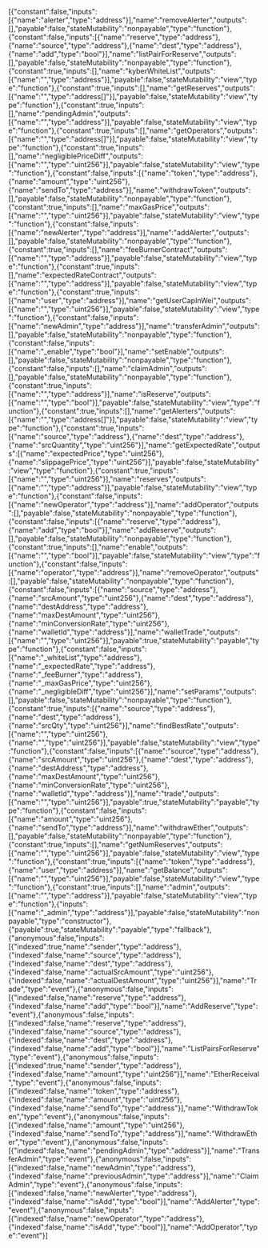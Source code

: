 
[{"constant":false,"inputs":[{"name":"alerter","type":"address"}],"name":"removeAlerter","outputs":[],"payable":false,"stateMutability":"nonpayable","type":"function"},{"constant":false,"inputs":[{"name":"reserve","type":"address"},{"name":"source","type":"address"},{"name":"dest","type":"address"},{"name":"add","type":"bool"}],"name":"listPairForReserve","outputs":[],"payable":false,"stateMutability":"nonpayable","type":"function"},{"constant":true,"inputs":[],"name":"kyberWhiteList","outputs":[{"name":"","type":"address"}],"payable":false,"stateMutability":"view","type":"function"},{"constant":true,"inputs":[],"name":"getReserves","outputs":[{"name":"","type":"address[]"}],"payable":false,"stateMutability":"view","type":"function"},{"constant":true,"inputs":[],"name":"pendingAdmin","outputs":[{"name":"","type":"address"}],"payable":false,"stateMutability":"view","type":"function"},{"constant":true,"inputs":[],"name":"getOperators","outputs":[{"name":"","type":"address[]"}],"payable":false,"stateMutability":"view","type":"function"},{"constant":true,"inputs":[],"name":"negligiblePriceDiff","outputs":[{"name":"","type":"uint256"}],"payable":false,"stateMutability":"view","type":"function"},{"constant":false,"inputs":[{"name":"token","type":"address"},{"name":"amount","type":"uint256"},{"name":"sendTo","type":"address"}],"name":"withdrawToken","outputs":[],"payable":false,"stateMutability":"nonpayable","type":"function"},{"constant":true,"inputs":[],"name":"maxGasPrice","outputs":[{"name":"","type":"uint256"}],"payable":false,"stateMutability":"view","type":"function"},{"constant":false,"inputs":[{"name":"newAlerter","type":"address"}],"name":"addAlerter","outputs":[],"payable":false,"stateMutability":"nonpayable","type":"function"},{"constant":true,"inputs":[],"name":"feeBurnerContract","outputs":[{"name":"","type":"address"}],"payable":false,"stateMutability":"view","type":"function"},{"constant":true,"inputs":[],"name":"expectedRateContract","outputs":[{"name":"","type":"address"}],"payable":false,"stateMutability":"view","type":"function"},{"constant":true,"inputs":[{"name":"user","type":"address"}],"name":"getUserCapInWei","outputs":[{"name":"","type":"uint256"}],"payable":false,"stateMutability":"view","type":"function"},{"constant":false,"inputs":[{"name":"newAdmin","type":"address"}],"name":"transferAdmin","outputs":[],"payable":false,"stateMutability":"nonpayable","type":"function"},{"constant":false,"inputs":[{"name":"_enable","type":"bool"}],"name":"setEnable","outputs":[],"payable":false,"stateMutability":"nonpayable","type":"function"},{"constant":false,"inputs":[],"name":"claimAdmin","outputs":[],"payable":false,"stateMutability":"nonpayable","type":"function"},{"constant":true,"inputs":[{"name":"","type":"address"}],"name":"isReserve","outputs":[{"name":"","type":"bool"}],"payable":false,"stateMutability":"view","type":"function"},{"constant":true,"inputs":[],"name":"getAlerters","outputs":[{"name":"","type":"address[]"}],"payable":false,"stateMutability":"view","type":"function"},{"constant":true,"inputs":[{"name":"source","type":"address"},{"name":"dest","type":"address"},{"name":"srcQuantity","type":"uint256"}],"name":"getExpectedRate","outputs":[{"name":"expectedPrice","type":"uint256"},{"name":"slippagePrice","type":"uint256"}],"payable":false,"stateMutability":"view","type":"function"},{"constant":true,"inputs":[{"name":"","type":"uint256"}],"name":"reserves","outputs":[{"name":"","type":"address"}],"payable":false,"stateMutability":"view","type":"function"},{"constant":false,"inputs":[{"name":"newOperator","type":"address"}],"name":"addOperator","outputs":[],"payable":false,"stateMutability":"nonpayable","type":"function"},{"constant":false,"inputs":[{"name":"reserve","type":"address"},{"name":"add","type":"bool"}],"name":"addReserve","outputs":[],"payable":false,"stateMutability":"nonpayable","type":"function"},{"constant":true,"inputs":[],"name":"enable","outputs":[{"name":"","type":"bool"}],"payable":false,"stateMutability":"view","type":"function"},{"constant":false,"inputs":[{"name":"operator","type":"address"}],"name":"removeOperator","outputs":[],"payable":false,"stateMutability":"nonpayable","type":"function"},{"constant":false,"inputs":[{"name":"source","type":"address"},{"name":"srcAmount","type":"uint256"},{"name":"dest","type":"address"},{"name":"destAddress","type":"address"},{"name":"maxDestAmount","type":"uint256"},{"name":"minConversionRate","type":"uint256"},{"name":"walletId","type":"address"}],"name":"walletTrade","outputs":[{"name":"","type":"uint256"}],"payable":true,"stateMutability":"payable","type":"function"},{"constant":false,"inputs":[{"name":"_whiteList","type":"address"},{"name":"_expectedRate","type":"address"},{"name":"_feeBurner","type":"address"},{"name":"_maxGasPrice","type":"uint256"},{"name":"_negligibleDiff","type":"uint256"}],"name":"setParams","outputs":[],"payable":false,"stateMutability":"nonpayable","type":"function"},{"constant":true,"inputs":[{"name":"source","type":"address"},{"name":"dest","type":"address"},{"name":"srcQty","type":"uint256"}],"name":"findBestRate","outputs":[{"name":"","type":"uint256"},{"name":"","type":"uint256"}],"payable":false,"stateMutability":"view","type":"function"},{"constant":false,"inputs":[{"name":"source","type":"address"},{"name":"srcAmount","type":"uint256"},{"name":"dest","type":"address"},{"name":"destAddress","type":"address"},{"name":"maxDestAmount","type":"uint256"},{"name":"minConversionRate","type":"uint256"},{"name":"walletId","type":"address"}],"name":"trade","outputs":[{"name":"","type":"uint256"}],"payable":true,"stateMutability":"payable","type":"function"},{"constant":false,"inputs":[{"name":"amount","type":"uint256"},{"name":"sendTo","type":"address"}],"name":"withdrawEther","outputs":[],"payable":false,"stateMutability":"nonpayable","type":"function"},{"constant":true,"inputs":[],"name":"getNumReserves","outputs":[{"name":"","type":"uint256"}],"payable":false,"stateMutability":"view","type":"function"},{"constant":true,"inputs":[{"name":"token","type":"address"},{"name":"user","type":"address"}],"name":"getBalance","outputs":[{"name":"","type":"uint256"}],"payable":false,"stateMutability":"view","type":"function"},{"constant":true,"inputs":[],"name":"admin","outputs":[{"name":"","type":"address"}],"payable":false,"stateMutability":"view","type":"function"},{"inputs":[{"name":"_admin","type":"address"}],"payable":false,"stateMutability":"nonpayable","type":"constructor"},{"payable":true,"stateMutability":"payable","type":"fallback"},{"anonymous":false,"inputs":[{"indexed":true,"name":"sender","type":"address"},{"indexed":false,"name":"source","type":"address"},{"indexed":false,"name":"dest","type":"address"},{"indexed":false,"name":"actualSrcAmount","type":"uint256"},{"indexed":false,"name":"actualDestAmount","type":"uint256"}],"name":"Trade","type":"event"},{"anonymous":false,"inputs":[{"indexed":false,"name":"reserve","type":"address"},{"indexed":false,"name":"add","type":"bool"}],"name":"AddReserve","type":"event"},{"anonymous":false,"inputs":[{"indexed":false,"name":"reserve","type":"address"},{"indexed":false,"name":"source","type":"address"},{"indexed":false,"name":"dest","type":"address"},{"indexed":false,"name":"add","type":"bool"}],"name":"ListPairsForReserve","type":"event"},{"anonymous":false,"inputs":[{"indexed":true,"name":"sender","type":"address"},{"indexed":false,"name":"amount","type":"uint256"}],"name":"EtherReceival","type":"event"},{"anonymous":false,"inputs":[{"indexed":false,"name":"token","type":"address"},{"indexed":false,"name":"amount","type":"uint256"},{"indexed":false,"name":"sendTo","type":"address"}],"name":"WithdrawToken","type":"event"},{"anonymous":false,"inputs":[{"indexed":false,"name":"amount","type":"uint256"},{"indexed":false,"name":"sendTo","type":"address"}],"name":"WithdrawEther","type":"event"},{"anonymous":false,"inputs":[{"indexed":false,"name":"pendingAdmin","type":"address"}],"name":"TransferAdmin","type":"event"},{"anonymous":false,"inputs":[{"indexed":false,"name":"newAdmin","type":"address"},{"indexed":false,"name":"previousAdmin","type":"address"}],"name":"ClaimAdmin","type":"event"},{"anonymous":false,"inputs":[{"indexed":false,"name":"newAlerter","type":"address"},{"indexed":false,"name":"isAdd","type":"bool"}],"name":"AddAlerter","type":"event"},{"anonymous":false,"inputs":[{"indexed":false,"name":"newOperator","type":"address"},{"indexed":false,"name":"isAdd","type":"bool"}],"name":"AddOperator","type":"event"}]

